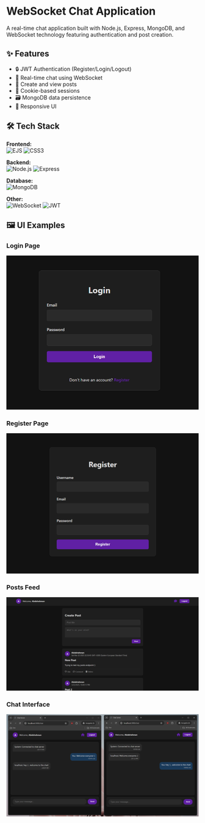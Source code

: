 # WebSocket Chat Application

A real-time chat application built with Node.js, Express, MongoDB, and WebSocket technology featuring authentication and post creation.

## ✨ Features

- 🔒 JWT Authentication (Register/Login/Logout)
- 💬 Real-time chat using WebSocket
- 📝 Create and view posts
- 🍪 Cookie-based sessions
- 🗃️ MongoDB data persistence
- 📱 Responsive UI

## 🛠️ Tech Stack

**Frontend:**  
![EJS](https://img.shields.io/badge/EJS-Templating-green)
![CSS3](https://img.shields.io/badge/CSS3-Styling-blue)

**Backend:**  
![Node.js](https://img.shields.io/badge/Node.js-Runtime-green)
![Express](https://img.shields.io/badge/Express-Framework-lightgrey)

**Database:**  
![MongoDB](https://img.shields.io/badge/MongoDB-Database-green)

**Other:**  
![WebSocket](https://img.shields.io/badge/WebSocket-Real--time-yellow)
![JWT](https://img.shields.io/badge/JWT-Authentication-blue)

## 🖼️ UI Examples

### Login Page
![Login Page](./screenshots/login.png)

### Register Page
![Register Page](./screenshots/register.png)

### Posts Feed
![Posts Feed](./screenshots/feed.png)

### Chat Interface
![Chat Interface](./screenshots/chat.png)

